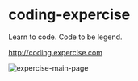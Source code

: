 coding-expercise
================

Learn to code. Code to be legend.

http://coding.expercise.com

![expercise-main-page](https://cloud.githubusercontent.com/assets/327434/12930722/a22e3d04-cf82-11e5-931f-3d578bbcaf3e.png)
